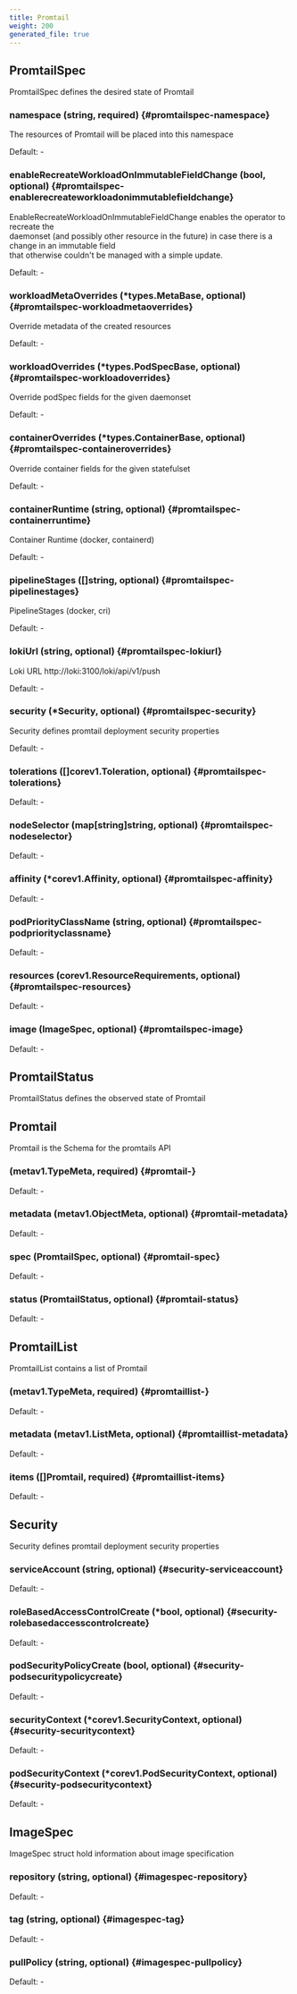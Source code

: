 ```yaml
---
title: Promtail
weight: 200
generated_file: true
---
```


## PromtailSpec

PromtailSpec defines the desired state of Promtail

### namespace (string, required) {#promtailspec-namespace}

The resources of Promtail will be placed into this namespace<br>

Default: -

### enableRecreateWorkloadOnImmutableFieldChange (bool, optional) {#promtailspec-enablerecreateworkloadonimmutablefieldchange}

EnableRecreateWorkloadOnImmutableFieldChange enables the operator to recreate the<br>daemonset (and possibly other resource in the future) in case there is a change in an immutable field<br>that otherwise couldn't be managed with a simple update.<br>

Default: -

### workloadMetaOverrides (*types.MetaBase, optional) {#promtailspec-workloadmetaoverrides}

Override metadata of the created resources<br>

Default: -

### workloadOverrides (*types.PodSpecBase, optional) {#promtailspec-workloadoverrides}

Override podSpec fields for the given daemonset<br>

Default: -

### containerOverrides (*types.ContainerBase, optional) {#promtailspec-containeroverrides}

Override container fields for the given statefulset<br>

Default: -

### containerRuntime (string, optional) {#promtailspec-containerruntime}

Container Runtime  (docker, containerd)<br>

Default: -

### pipelineStages ([]string, optional) {#promtailspec-pipelinestages}

PipelineStages  (docker, cri)<br>

Default: -

### lokiUrl (string, optional) {#promtailspec-lokiurl}

Loki URL http://loki:3100/loki/api/v1/push<br>

Default: -

### security (*Security, optional) {#promtailspec-security}

Security defines promtail deployment security properties<br>

Default: -

### tolerations ([]corev1.Toleration, optional) {#promtailspec-tolerations}

Default: -

### nodeSelector (map[string]string, optional) {#promtailspec-nodeselector}

Default: -

### affinity (*corev1.Affinity, optional) {#promtailspec-affinity}

Default: -

### podPriorityClassName (string, optional) {#promtailspec-podpriorityclassname}

Default: -

### resources (corev1.ResourceRequirements, optional) {#promtailspec-resources}

Default: -

### image (ImageSpec, optional) {#promtailspec-image}

Default: -


## PromtailStatus

PromtailStatus defines the observed state of Promtail


## Promtail

Promtail is the Schema for the promtails API

###  (metav1.TypeMeta, required) {#promtail-}

Default: -

### metadata (metav1.ObjectMeta, optional) {#promtail-metadata}

Default: -

### spec (PromtailSpec, optional) {#promtail-spec}

Default: -

### status (PromtailStatus, optional) {#promtail-status}

Default: -


## PromtailList

PromtailList contains a list of Promtail

###  (metav1.TypeMeta, required) {#promtaillist-}

Default: -

### metadata (metav1.ListMeta, optional) {#promtaillist-metadata}

Default: -

### items ([]Promtail, required) {#promtaillist-items}

Default: -


## Security

Security defines promtail deployment security properties

### serviceAccount (string, optional) {#security-serviceaccount}

Default: -

### roleBasedAccessControlCreate (*bool, optional) {#security-rolebasedaccesscontrolcreate}

Default: -

### podSecurityPolicyCreate (bool, optional) {#security-podsecuritypolicycreate}

Default: -

### securityContext (*corev1.SecurityContext, optional) {#security-securitycontext}

Default: -

### podSecurityContext (*corev1.PodSecurityContext, optional) {#security-podsecuritycontext}

Default: -


## ImageSpec

ImageSpec struct hold information about image specification

### repository (string, optional) {#imagespec-repository}

Default: -

### tag (string, optional) {#imagespec-tag}

Default: -

### pullPolicy (string, optional) {#imagespec-pullpolicy}

Default: -


